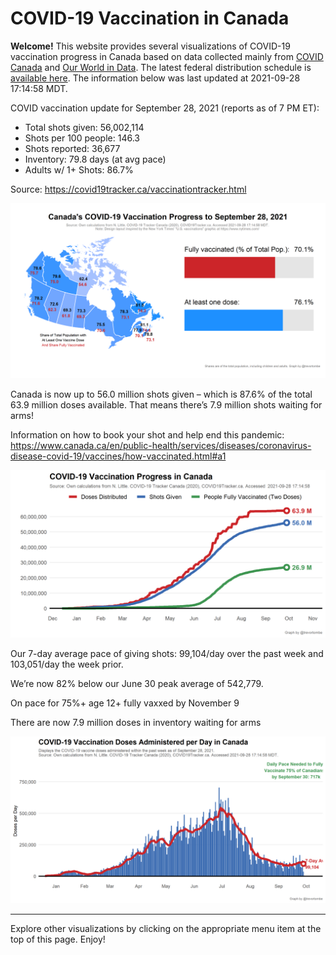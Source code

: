 COVID-19 Vaccination in Canada
==============================

**Welcome!** This website provides several visualizations of COVID-19
vaccination progress in Canada based on data collected mainly from
[COVID Canada](https://covid19tracker.ca/vaccinationtracker.html) and
[Our World in Data](https://ourworldindata.org/covid-vaccinations). The
latest federal distribution schedule is [available
here](https://www.canada.ca/en/public-health/services/diseases/2019-novel-coronavirus-infection/prevention-risks/covid-19-vaccine-treatment/vaccine-rollout.html).
The information below was last updated at 2021-09-28 17:14:58 MDT.

COVID vaccination update for September 28, 2021 (reports as of 7 PM ET):

-   Total shots given: 56,002,114
-   Shots per 100 people: 146.3
-   Shots reported: 36,677
-   Inventory: 79.8 days (at avg pace)
-   Adults w/ 1+ Shots: 86.7%

Source:
<a href="https://covid19tracker.ca/vaccinationtracker.html" class="uri">https://covid19tracker.ca/vaccinationtracker.html</a>

![](Plots/plot_main.png)

Canada is now up to 56.0 million shots given – which is 87.6% of the
total 63.9 million doses available. That means there’s 7.9 million shots
waiting for arms!

Information on how to book your shot and help end this pandemic:
<a href="https://www.canada.ca/en/public-health/services/diseases/coronavirus-disease-covid-19/vaccines/how-vaccinated.html#a1" class="uri">https://www.canada.ca/en/public-health/services/diseases/coronavirus-disease-covid-19/vaccines/how-vaccinated.html#a1</a>

![](Plots/plot_total.png)

Our 7-day average pace of giving shots: 99,104/day over the past week
and 103,051/day the week prior.

We’re now 82% below our June 30 peak average of 542,779.

On pace for 75%+ age 12+ fully vaxxed by November 9

There are now 7.9 million doses in inventory waiting for arms

![](Plots/pace_national.png)

------------------------------------------------------------------------

Explore other visualizations by clicking on the appropriate menu item at
the top of this page. Enjoy!
